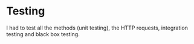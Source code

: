 # Testing
I had to test all the methods (unit testing), the HTTP requests, integration testing and black box testing.



